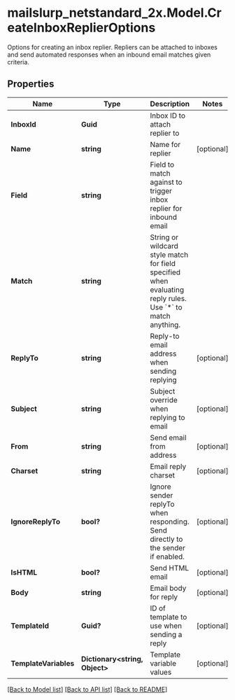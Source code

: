 # mailslurp_netstandard_2x.Model.CreateInboxReplierOptions
Options for creating an inbox replier. Repliers can be attached to inboxes and send automated responses when an inbound email matches given criteria.

## Properties

Name | Type | Description | Notes
------------ | ------------- | ------------- | -------------
**InboxId** | **Guid** | Inbox ID to attach replier to | 
**Name** | **string** | Name for replier | [optional] 
**Field** | **string** | Field to match against to trigger inbox replier for inbound email | 
**Match** | **string** | String or wildcard style match for field specified when evaluating reply rules. Use &#x60;*&#x60; to match anything. | 
**ReplyTo** | **string** | Reply-to email address when sending replying | [optional] 
**Subject** | **string** | Subject override when replying to email | [optional] 
**From** | **string** | Send email from address | [optional] 
**Charset** | **string** | Email reply charset | [optional] 
**IgnoreReplyTo** | **bool?** | Ignore sender replyTo when responding. Send directly to the sender if enabled. | [optional] 
**IsHTML** | **bool?** | Send HTML email | [optional] 
**Body** | **string** | Email body for reply | [optional] 
**TemplateId** | **Guid?** | ID of template to use when sending a reply | [optional] 
**TemplateVariables** | **Dictionary&lt;string, Object&gt;** | Template variable values | [optional] 

[[Back to Model list]](../README#documentation-for-models) [[Back to API list]](../README#documentation-for-api-endpoints) [[Back to README]](../README)

